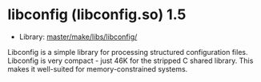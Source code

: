 # libconfig (libconfig.so) 1.5
 - Library: [master/make/libs/libconfig/](https://github.com/Freetz-NG/freetz-ng/tree/master/make/libs/libconfig/)

Libconfig is a simple library for processing structured configuration files. Libconfig is very compact - just 46K for the stripped C shared library. This makes it well-suited for memory-constrained systems.
